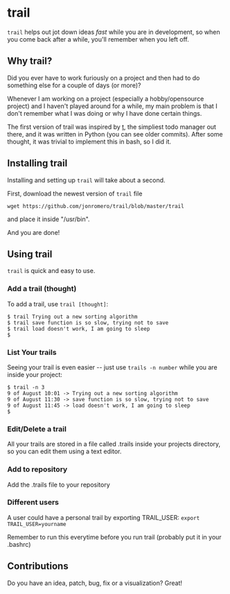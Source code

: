 trail
=======

`trail` helps out jot down ideas *fast* while you are in development, so
when you come back after a while, you'll remember when you left off.
 
Why trail?
------

Did you ever have to work furiously on a project and then had to do something else for a couple of days (or more)?

Whenever I am working on a project (especially a hobby/opensource project) 
and I haven't played around for a while, my main problem is that I don't remember
what I was doing or why I have done certain things.

The first version of trail was inspired by [t](https://bitbucket.org/sjl/t/), the simpliest todo manager out there,
and it was written in Python (you can see older commits). After some thought, it was
trivial to implement this in bash, so I did it.



Installing trail
------------

Installing and setting up `trail` will take about a second.

First, download the newest version of `trail` file 

`wget https://github.com/jonromero/trail/blob/master/trail`

and place it inside "/usr/bin".

And you are done!

Using trail
-------

`trail` is quick and easy to use.

### Add a trail (thought)

To add a trail, use `trail [thought]`:

    $ trail Trying out a new sorting algorithm
    $ trail save function is so slow, trying not to save
    $ trail load doesn't work, I am going to sleep
    $

### List Your trails

Seeing your trail is even easier -- just use `trails -n number` while you are inside your project:

    $ trail -n 3
    9 of August 10:01 -> Trying out a new sorting algorithm
    9 of August 11:30 -> save function is so slow, trying not to save
    9 of August 11:45 -> load doesn't work, I am going to sleep
    $

### Edit/Delete a trail

All your trails are stored in a file called .trails inside your projects directory, so you can edit them using a text editor.

### Add to repository
Add the .trails file to your repository

### Different users
A user could have a personal trail by exporting TRAIL_USER:
`export TRAIL_USER=yourname`

Remember to run this everytime before you run trail (probably put it in your .bashrc)

Contributions 
----------------------------
Do you have an idea, patch, bug, fix or a visualization? Great!

